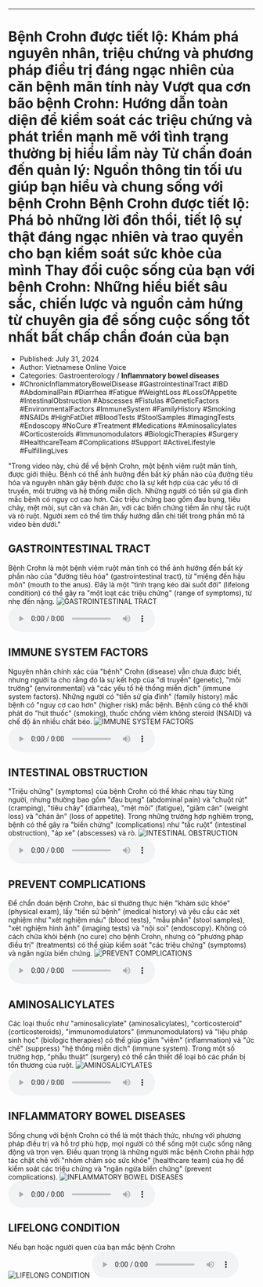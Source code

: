 
---

# Bệnh Crohn được tiết lộ: Khám phá nguyên nhân, triệu chứng và phương pháp điều trị đáng ngạc nhiên của căn bệnh mãn tính này Vượt qua cơn bão bệnh Crohn: Hướng dẫn toàn diện để kiểm soát các triệu chứng và phát triển mạnh mẽ với tình trạng thường bị hiểu lầm này Từ chẩn đoán đến quản lý: Nguồn thông tin tối ưu giúp bạn hiểu và chung sống với bệnh Crohn Bệnh Crohn được tiết lộ: Phá bỏ những lời đồn thổi, tiết lộ sự thật đáng ngạc nhiên và trao quyền cho bạn kiểm soát sức khỏe của mình Thay đổi cuộc sống của bạn với bệnh Crohn: Những hiểu biết sâu sắc, chiến lược và nguồn cảm hứng từ chuyên gia để sống cuộc sống tốt nhất bất chấp chẩn đoán của bạn

- Published: July 31, 2024
- Author: Vietnamese Online Voice
- Categories: Gastroenterology / **Inflammatory bowel diseases**
- #ChronicInflammatoryBowelDisease #GastrointestinalTract #IBD #AbdominalPain #Diarrhea #Fatigue #WeightLoss #LossOfAppetite #IntestinalObstruction #Abscesses #Fistulas #GeneticFactors #EnvironmentalFactors #ImmuneSystem #FamilyHistory #Smoking #NSAIDs #HighFatDiet #BloodTests #StoolSamples #ImagingTests #Endoscopy #NoCure #Treatment #Medications #Aminosalicylates #Corticosteroids #Immunomodulators #BiologicTherapies #Surgery #HealthcareTeam #Complications #Support #ActiveLifestyle #FulfillingLives

"Trong video này, chủ đề về bệnh Crohn, một bệnh viêm ruột mãn tính, được giới thiệu. Bệnh có thể ảnh hưởng đến bất kỳ phần nào của đường tiêu hóa và nguyên nhân gây bệnh được cho là sự kết hợp của các yếu tố di truyền, môi trường và hệ thống miễn dịch. Những người có tiền sử gia đình mắc bệnh có nguy cơ cao hơn. Các triệu chứng bao gồm đau bụng, tiêu chảy, mệt mỏi, sụt cân và chán ăn, với các biến chứng tiềm ẩn như tắc ruột và rò ruột. Người xem có thể tìm thấy hướng dẫn chi tiết trong phần mô tả video bên dưới."


## GASTROINTESTINAL TRACT

Bệnh Crohn là một bệnh viêm ruột mãn tính có thể ảnh hưởng đến bất kỳ phần nào của "đường tiêu hóa" (gastrointestinal tract), từ "miệng đến hậu môn" (mouth to the anus). Đây là một "tình trạng kéo dài suốt đời" (lifelong condition) có thể gây ra "một loạt các triệu chứng" (range of symptoms), từ nhẹ đến nặng.
![GASTROINTESTINAL TRACT](https://http-archiver-apis-production-80.schnworks.com/storage/images/transitions/2024-07-31/transition--2255197606-Montserrat-SemiBold-283593.jpg)
<audio controls>
    <source src="https://http-archiver-apis-production-80.schnworks.com/storage/storage/audio/file-5306103325.mp3" type="audio/mpeg">
</audio>



## IMMUNE SYSTEM FACTORS

Nguyên nhân chính xác của "bệnh" Crohn (disease) vẫn chưa được biết, nhưng người ta cho rằng đó là sự kết hợp của "di truyền" (genetic), "môi trường" (environmental) và "các yếu tố hệ thống miễn dịch" (immune system factors). Những người có "tiền sử gia đình" (family history) mắc bệnh có "nguy cơ cao hơn" (higher risk) mắc bệnh. Bệnh cũng có thể khởi phát do "hút thuốc" (smoking), thuốc chống viêm không steroid (NSAID) và chế độ ăn nhiều chất béo.
![IMMUNE SYSTEM FACTORS](https://http-archiver-apis-production-80.schnworks.com/storage/images/transitions/2024-07-31/transition-33213537432-Montserrat-Bold-880E4F.jpg)
<audio controls>
    <source src="https://http-archiver-apis-production-80.schnworks.com/storage/storage/audio/file-21064122061.mp3" type="audio/mpeg">
</audio>



## INTESTINAL OBSTRUCTION

"Triệu chứng" (symptoms) của bệnh Crohn có thể khác nhau tùy từng người, nhưng thường bao gồm "đau bụng" (abdominal pain) và "chuột rút" (cramping), "tiêu chảy" (diarrhea), "mệt mỏi" (fatigue), "giảm cân" (weight loss) và "chán ăn" (loss of appetite). Trong những trường hợp nghiêm trọng, bệnh có thể gây ra "biến chứng" (complications) như "tắc ruột" (intestinal obstruction), "áp xe" (abscesses) và rò.
![INTESTINAL OBSTRUCTION](https://http-archiver-apis-production-80.schnworks.com/storage/images/transitions/2024-07-31/transition--36198212008-Montserrat-Bold-880E4F.jpg)
<audio controls>
    <source src="https://http-archiver-apis-production-80.schnworks.com/storage/storage/audio/file-30375102414.mp3" type="audio/mpeg">
</audio>



## PREVENT COMPLICATIONS

Để chẩn đoán bệnh Crohn, bác sĩ thường thực hiện "khám sức khỏe" (physical exam), lấy "tiền sử bệnh" (medical history) và yêu cầu các xét nghiệm như "xét nghiệm máu" (blood tests), "mẫu phân" (stool samples), "xét nghiệm hình ảnh" (imaging tests) và "nội soi" (endoscopy). Không có cách chữa khỏi bệnh (no cure) cho bệnh Crohn, nhưng có "phương pháp điều trị" (treatments) có thể giúp kiểm soát "các triệu chứng" (symptoms) và ngăn ngừa biến chứng.
![PREVENT COMPLICATIONS](https://http-archiver-apis-production-80.schnworks.com/storage/images/transitions/2024-07-31/transition-27625927293-Montserrat-Regular-4A148C.jpg)
<audio controls>
    <source src="https://http-archiver-apis-production-80.schnworks.com/storage/storage/audio/file-28031063750.mp3" type="audio/mpeg">
</audio>



## AMINOSALICYLATES

Các loại thuốc như "aminosalicylate" (aminosalicylates), "corticosteroid" (corticosteroids), "immunomodulators" (immunomodulators) và "liệu pháp sinh học" (biologic therapies) có thể giúp giảm "viêm" (inflammation) và "ức chế" (suppress) "hệ thống miễn dịch" (immune system). Trong một số trường hợp, "phẫu thuật" (surgery) có thể cần thiết để loại bỏ các phần bị tổn thương của ruột.
![AMINOSALICYLATES](https://http-archiver-apis-production-80.schnworks.com/storage/images/transitions/2024-07-31/transition-27078055637-Montserrat-Medium-303F9F.jpg)
<audio controls>
    <source src="https://http-archiver-apis-production-80.schnworks.com/storage/storage/audio/file-5841978859.mp3" type="audio/mpeg">
</audio>



## INFLAMMATORY BOWEL DISEASES

Sống chung với bệnh Crohn có thể là một thách thức, nhưng với phương pháp điều trị và hỗ trợ phù hợp, mọi người có thể sống một cuộc sống năng động và trọn vẹn. Điều quan trọng là những người mắc bệnh Crohn phải hợp tác chặt chẽ với "nhóm chăm sóc sức khỏe" (healthcare team) của họ để kiểm soát các triệu chứng và "ngăn ngừa biến chứng" (prevent complications).
![INFLAMMATORY BOWEL DISEASES](https://http-archiver-apis-production-80.schnworks.com/storage/images/transitions/2024-07-31/transition-357411546-Montserrat-SemiBold-303F9F.jpg)
<audio controls>
    <source src="https://http-archiver-apis-production-80.schnworks.com/storage/storage/audio/file-13370542162.mp3" type="audio/mpeg">
</audio>



## LIFELONG CONDITION

Nếu bạn hoặc người quen của bạn mắc bệnh Crohn
![LIFELONG CONDITION](https://http-archiver-apis-production-80.schnworks.com/storage/images/transitions/2024-07-31/transition--4336790062-Montserrat-Thin-512DA8.jpg)
<audio controls>
    <source src="https://http-archiver-apis-production-80.schnworks.com/storage/storage/audio/file-1276812403.mp3" type="audio/mpeg">
</audio>

